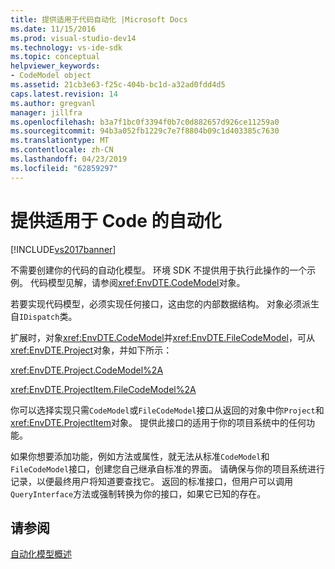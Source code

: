 ```yaml
---
title: 提供适用于代码自动化 |Microsoft Docs
ms.date: 11/15/2016
ms.prod: visual-studio-dev14
ms.technology: vs-ide-sdk
ms.topic: conceptual
helpviewer_keywords:
- CodeModel object
ms.assetid: 21cb3e63-f25c-404b-bc1d-a32ad0fdd4d5
caps.latest.revision: 14
ms.author: gregvanl
manager: jillfra
ms.openlocfilehash: b3a7f1bc0f3394f0b7c0d882657d926ce11259a0
ms.sourcegitcommit: 94b3a052fb1229c7e7f8804b09c1d403385c7630
ms.translationtype: MT
ms.contentlocale: zh-CN
ms.lasthandoff: 04/23/2019
ms.locfileid: "62859297"
---
```

# <a name="providing-automation-for-code"></a>提供适用于 Code 的自动化
[!INCLUDE[vs2017banner](../../includes/vs2017banner.md)]

不需要创建你的代码的自动化模型。 环境 SDK 不提供用于执行此操作的一个示例。 代码模型见解，请参阅<xref:EnvDTE.CodeModel>对象。  
  
 若要实现代码模型，必须实现任何接口，这由您的内部数据结构。 对象必须派生自`IDispatch`类。  
  
 扩展时，对象<xref:EnvDTE.CodeModel>并<xref:EnvDTE.FileCodeModel>，可从<xref:EnvDTE.Project>对象，并如下所示：  
  
 <xref:EnvDTE.Project.CodeModel%2A>  
  
 <xref:EnvDTE.ProjectItem.FileCodeModel%2A>  
  
 你可以选择实现只需`CodeModel`或`FileCodeModel`接口从返回的对象中你`Project`和<xref:EnvDTE.ProjectItem>对象。 提供此接口的适用于你的项目系统中的任何功能。  
  
 如果你想要添加功能，例如方法或属性，就无法从标准`CodeModel`和`FileCodeModel`接口，创建您自己继承自标准的界面。 请确保与你的项目系统进行记录，以便最终用户将知道要查找它。 返回的标准接口，但用户可以调用`QueryInterface`方法或强制转换为你的接口，如果它已知的存在。  
  
## <a name="see-also"></a>请参阅  
 [自动化模型概述](../../extensibility/internals/automation-model-overview.md)
